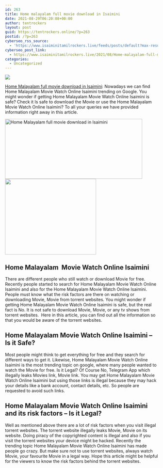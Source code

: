 ```yaml
---
id: 263
title: Home malayalam full movie download in Isaimini
date: 2021-08-29T06:20:08+00:00
author: tentrockers
layout: post
guid: https://tentrockers.online/?p=263
postid: /?p=263
cyberseo_rss_source:
  - 'https://www.isaiminitamilrockers.live/feeds/posts/default?max-results=150&start-index=1'
cyberseo_post_link:
  - https://www.isaiminitamilrockers.live/2021/08/Home-malayalam-full-movie-download-in-Isaimini.html
categories:
  - Uncategorized
---
```

<div class="media_block">
  <img src="https://1.bp.blogspot.com/-d7yfQwb6AYE/YR56DNJPQsI/AAAAAAAABI8/-srrm-KGQ4gwvVD1RueBZvyyApnU-1cJgCLcBGAsYHQ/s72-w452-h198-c/Download-Home-2021-Movie.png" class="media_thumbnail" />
</div>

<meta content="Home Malayalam full movie download in Isaimini : Nowadays we can find Home Malayalam Movie Watch Online Isaimini trending on Google. You mig..." name="twitter:description" />

  


<center>
</center>

<span><a href="https://www.tamilrockerz.online/home-malayalam-movie-download-isaimini/">Home Malayalam full movie download in Isaimini</a></span><span>: Nowadays we can find Home Malayalam Movie Watch Online Isaimini trending on Google. You might wonder if getting Home Malayalam Movie Watch Online Isaimini is safe? Check it Is safe to download the Movie or use the Home Malayalam Movie Watch Online Isaimini? To all your queries we have provided information right away in this article.</span>

<div class="separator">
  <a href="https://1.bp.blogspot.com/-d7yfQwb6AYE/YR56DNJPQsI/AAAAAAAABI8/-srrm-KGQ4gwvVD1RueBZvyyApnU-1cJgCLcBGAsYHQ/s1444/Download-Home-2021-Movie.png" imageanchor="1"><img loading="lazy" alt="Home Malayalam full movie download in Isaimini" border="0" data-original-height="894" data-original-width="1444" height="198" src="https://1.bp.blogspot.com/-d7yfQwb6AYE/YR56DNJPQsI/AAAAAAAABI8/-srrm-KGQ4gwvVD1RueBZvyyApnU-1cJgCLcBGAsYHQ/w452-h198/Download-Home-2021-Movie.png" width="452" /></a>
</div>



<div class="separator">
  <a href="https://www.tamilrockerz.online/home-malayalam-movie-download-isaimini/" imageanchor="1"><img loading="lazy" border="0" data-original-height="250" data-original-width="300" height="250" src="https://1.bp.blogspot.com/-nfbzYVobUik/YMlpOerzdgI/AAAAAAAAA3Y/aAupsOUs_WMY6Lv7R1OtZhI6OqaRh-YAwCPcBGAYYCw/s0/e854879156f0849f3d27a89db88ed039.png" width="300" /></a>
</div>

<span id="docs-internal-guid-4adc903f-7fff-22ac-097d-827568fc8c61"></p> 

<h2 dir="ltr">
  <span>Home Malayalam&nbsp; Movie Watch Online Isaimini</span>
</h2>

<p dir="ltr">
  <span>There are different people who still watch or download Movie for free. Recently people started to search for Home Malayalam Movie Watch Online Isaimini and also for the Home Malayalam Movie Watch Online Isaimini. People must know what the risk factors are there on watching or downloading Movie, Movie from torrent websites. You might wonder if getting Home Malayalam Movie Watch Online Isaimini is safe, but the real fact is No. It is not safe to download Movie, Movie, or any tv shows from torrent websites.&nbsp; Here in this article, you can find out all the information so that you would be aware of the torrent websites.</span>
</p>

<h2 dir="ltr">
  <span>Home Malayalam Movie Watch Online Isaimini </span><span>&#8211; </span><span>Is it Safe?</span>
</h2>

<p dir="ltr">
  <span>Most people might think to get everything for free and they search for different ways to get it. Likewise, Home Malayalam Movie Watch Online Isaimini is the most trending topic on google, where many people wanted to watch the Movie for free. Is it Legal? Of Course No, Telegram App which illegally leaks Movies link, Movie link. You may get Home Malayalam Movie Watch Online Isaimini but using those links is illegal because they may hack your details like a bank account, contact details, etc. So people are requested to avoid such links.</span>
</p>

<h2 dir="ltr">
  <span>Home Malayalam Movie Watch Online Isaimini and its risk factors </span><span>&#8211; Is it Legal?</span>
</h2>

<p dir="ltr">
  <span>Well as mentioned above there are a lot of risk factors when you visit illegal torrent websites. The torrent website illegally leaks Movie, Movie on its website. Doing piracy of the copyrighted content is illegal and also if you visit the torrent websites your device might be hacked. Recently the trending topic Home Malayalam Movie Watch Online Isaimini has made people go crazy. But make sure not to use torrent websites, always watch Movie, your favourite Movie in a legal way. Hope this article might be helpful for the viewers to know the risk factors behind the torrent websites.</span>
</p>

<p>
  </span><br /> 
  
  <center>
  </center>
</p>